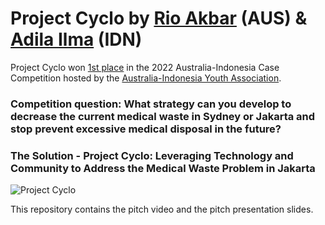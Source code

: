 # Project Cyclo by [Rio Akbar](https://www.linkedin.com/in/rio-rsa/) (AUS) & [Adila Ilma](https://www.linkedin.com/in/adilanilma/) (IDN)

Project Cyclo won [1st place](https://www.instagram.com/p/CbzvsZFPNbd/) in the 2022 Australia-Indonesia Case Competition hosted by the [Australia-Indonesia Youth Association](https://aiya.org.au/).

### Competition question: What strategy can you develop to decrease the current medical waste in Sydney or Jakarta and stop prevent excessive medical disposal in the future?

### The Solution - Project Cyclo: Leveraging Technology and Community to Address the Medical Waste Problem in Jakarta

![Project Cyclo](https://i.imgur.com/LyKI7ip_d.webp?maxwidth=760&fidelity=grand)

This repository contains the pitch video and the pitch presentation slides.
